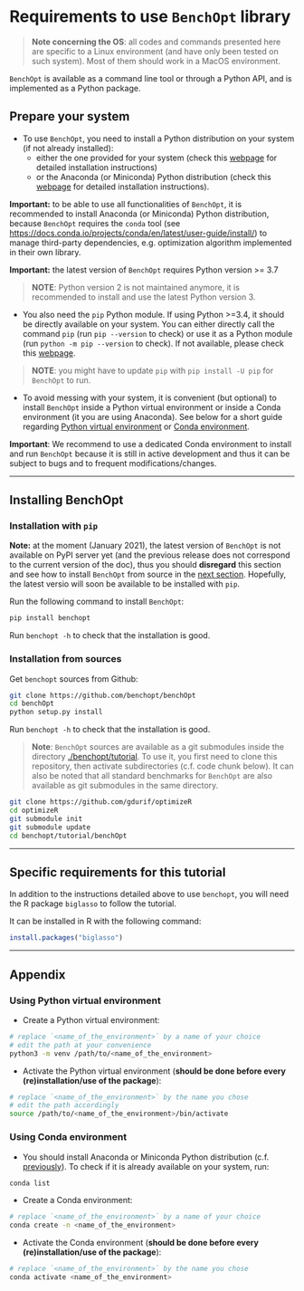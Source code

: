 # Requirements to use `BenchOpt` library

> **Note concerning the OS**: all codes and commands presented here are specific to a Linux environment (and have only been tested on such system). Most of them should work in a MacOS environment.

`BenchOpt` is available as a command line tool or through a Python API, and is implemented as a Python package.

## Prepare your system

- To use `BenchOpt`, you need to install a Python distribution on your system (if not already installed):
   * either the one provided for your system (check this [webpage](https://realpython.com/installing-python/) for detailed installation instructions)
   * or the Anaconda (or Miniconda) Python distribution (check this [webpage](https://docs.anaconda.com/anaconda/install/) for detailed installation instructions).

**Important:** to be able to use all functionalities of `BenchOpt`, it is recommended to install Anaconda (or Miniconda) Python distribution, because `BenchOpt` requires the `conda` tool (see https://docs.conda.io/projects/conda/en/latest/user-guide/install/) to manage third-party dependencies, e.g. optimization algorithm implemented in their own library.

**Important:** the latest version of `BenchOpt` requires Python version >= 3.7

> **NOTE**: Python version 2 is not maintained anymore, it is recommended to install and use the latest Python version 3.

- You also need the `pip` Python module. If using Python >=3.4, it should be directly available on your system. You can either directly call the command `pip` (run `pip --version` to check) or use it as a Python module (run `python -m pip --version` to check). If not available, please check this [webpage](https://pip.pypa.io/en/stable/installing/).

> **NOTE**: you might have to update `pip` with `pip install -U pip` for `BenchOpt` to run.

- To avoid messing with your system, it is convenient (but optional) to install `BenchOpt` inside a Python virtual environment or inside a Conda environment (it you are using Anaconda). See below for a short guide regarding [Python virtual environment](#using-python-virtual-environment) or [Conda environment](#using-conda-environment).

**Important**: We recommend to use a dedicated Conda environment to install and run `BenchOpt` because it is still in active development and thus it can be subject to bugs and to frequent modifications/changes.

---

## Installing BenchOpt

### Installation with `pip`

**Note:** at the moment (January 2021), the latest version of `BenchOpt` is not available on PyPI server yet (and the previous release does not correspond to the current version of the doc), thus you should **disregard** this section and see how to install `BenchOpt` from source in the [next section](#installation-from-sources). Hopefully, the latest versio will soon be available to be installed with `pip`.

Run the following command to install `BenchOpt`:
```bash
pip install benchopt
```

Run `benchopt -h` to check that the installation is good.

### Installation from sources

Get `benchopt` sources from Github:
```bash
git clone https://github.com/benchopt/benchOpt
cd benchOpt
python setup.py install
```

Run `benchopt -h` to check that the installation is good.

> **Note**: `BenchOpt` sources are available as a git submodules inside the directory [./benchopt/tutorial](./benchopt/tutorial). To use it, you first need to clone this repository, then activate subdirectories (c.f. code chunk below). It can also be noted that all standard benchmarks for `BenchOpt` are also available as git submodules in the same directory.

```bash
git clone https://github.com/gdurif/optimizeR
cd optimizeR
git submodule init
git submodule update
cd benchopt/tutorial/benchOpt
```

---

## Specific requirements for this tutorial

In addition to the instructions detailed above to use `benchopt`, you will need the R package `biglasso` to follow the tutorial.

It can be installed in R with the following command:
```R
install.packages("biglasso")
```

---

## Appendix

### Using Python virtual environment

* Create a Python virtual environment:
```bash
# replace `<name_of_the_environment>` by a name of your choice
# edit the path at your convenience
python3 -m venv /path/to/<name_of_the_environment>
```

* Activate the Python virtual environment (**should be done before every (re)installation/use of the package**):
```bash
# replace `<name_of_the_environment>` by the name you chose
# edit the path accordingly
source /path/to/<name_of_the_environment>/bin/activate
```

### Using Conda environment

* You should install Anaconda or Miniconda Python distribution (c.f. [previously](#prepare-your-system)). To check if it is already available on your system, run:
```bash
conda list
```

* Create a Conda environment:
```bash
# replace `<name_of_the_environment>` by a name of your choice
conda create -n <name_of_the_environment>
```

* Activate the Conda environment (**should be done before every (re)installation/use of the package**):
```bash
# replace `<name_of_the_environment>` by the name you chose
conda activate <name_of_the_environment>
```

